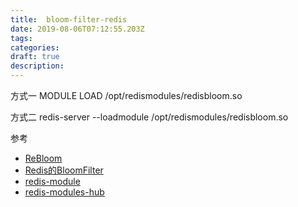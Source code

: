 ```yaml
---
title:  bloom-filter-redis
date: 2019-08-06T07:12:55.203Z
tags: 
categories:
draft: true
description: 
---
```


方式一
MODULE LOAD /opt/redismodules/redisbloom.so

方式二
redis-server --loadmodule /opt/redismodules/redisbloom.so

参考  

- [ReBloom](https://github.com/RedisLabsModules/rebloom)
- [Redis的BloomFilter](https://redislabs.com/blog/rebloom-bloom-filter-datatype-redis/)
- [redis-module](https://segmentfault.com/a/1190000015976157)
- [redis-modules-hub](https://redislabs.com/community/redis-modules-hub/)